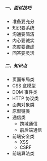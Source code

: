 ##### 一、面试技巧

- 准备要充分
- 知识要系统
- 沟通要简洁
- 内心要诚实
- 态度要谦虚
- 回答要灵活



##### 二、知识点

- 页面布局类
- CSS 盒模型  
- DOM 事件类
- HTTP 协议类  
- 面向对象类
- 原型链类
- 通信类
  - 跨域通信
  - 前后端通信
- 前端安全类  
  - XSS
  - CSRF
- 前端算法类
